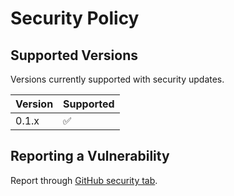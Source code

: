 # Security Policy

## Supported Versions

Versions currently supported with security updates.

| Version | Supported          |
| ------- | ------------------ |
| 0.1.x   | :white_check_mark: |

## Reporting a Vulnerability

Report through [GitHub security tab][security].

[security]: https://github.com/samrocketman/home-assistant-decrypt-backup/security
